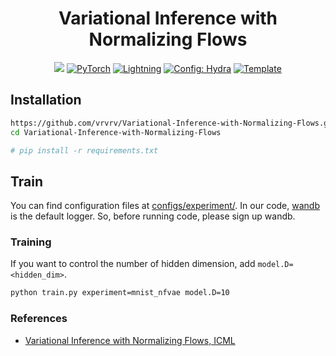 <h1 align="center">
  <b>Variational Inference with Normalizing Flows</b><br>
</h1>

<p align="center">
    <a href="https://www.python.org/"><img src="https://img.shields.io/badge/Python-3.8-blue.svg" /></a>
    <a href="https://pytorch.org/get-started/locally/"><img alt="PyTorch" src="https://img.shields.io/badge/PyTorch-ee4c2c?logo=pytorch&logoColor=white"></a>
    <a href="https://pytorchlightning.ai/"><img alt="Lightning" src="https://img.shields.io/badge/-Lightning-792ee5?logo=pytorchlightning&logoColor=white"></a>
    <a href="https://hydra.cc/"><img alt="Config: Hydra" src="https://img.shields.io/badge/Config-Hydra-89b8cd"></a>
    <a href="https://github.com/ashleve/lightning-hydra-template"><img alt="Template" src="https://img.shields.io/badge/-Lightning--Hydra--Template-017F2F?style=flat&logo=github&labelColor=gray"></a><br>
</p>

## Installation
```bash
https://github.com/vrvrv/Variational-Inference-with-Normalizing-Flows.git
cd Variational-Inference-with-Normalizing-Flows

# pip install -r requirements.txt
```

## Train
You can find configuration files at [configs/experiment/](configs/experiment).
In our code, [wandb](https://wandb.ai/) is the default logger. So, before running code, please sign up wandb.

### Training
If you want to control the number of hidden dimension, add `model.D=<hidden_dim>`.
```bash
python train.py experiment=mnist_nfvae model.D=10
```

### References
- [Variational Inference with Normalizing Flows, ICML](https://arxiv.org/abs/1505.05770)